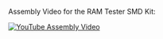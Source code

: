 Assembly Video for the RAM Tester SMD Kit:<br/>

[![YouTube Assembly Video](https://i.ytimg.com/vi/SPN98FYMu7Y/0.jpg)](https://youtu.be/SPN98FYMu7Y "Assembly")<br/>
